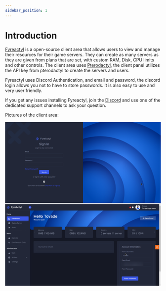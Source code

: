 ```yaml
---
sidebar_position: 1
---
```


# Introduction

[Fyreactyl](https://github.com/FyreHub/Fyreactyl) is a open-source client area that allows users to view and manage their resources for their game servers. They can create as many servers as they are given from plans that are set, with custom RAM, Disk, CPU limits and other controls. The client area uses [Pterodactyl](https://pterodactyl.io/), the client panel utilizes the API key from pterodactyl to create the servers and users.

Fyreactyl uses Discord Authentication, and email and password, the discord login allows you not to have to store passwords. It is also easy to use and very user friendly.

If you get any issues installing Fyreactyl, join the [Discord](https://discord.gg/3EfyVECKkg) and use one of the dedicated support channels to ask your question.

Pictures of the client area:

![sup](img/login.png)
![sup](img/clientArea.png)
